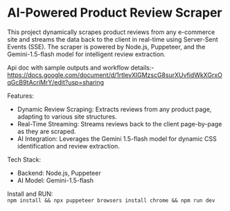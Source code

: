 # AI-Powered Product Review Scraper
This project dynamically scrapes product reviews from any e-commerce site and streams the data back to the client in real-time using Server-Sent Events (SSE). The scraper is powered by Node.js, Puppeteer, and the Gemini-1.5-flash model for intelligent review extraction.

Api doc with sample outputs and workflow details:- 
https://docs.google.com/document/d/1rtlevXlGMzscG8surXUvfidWkXGrxOqGcB9tAcriMrY/edit?usp=sharing

Features: 
- Dynamic Review Scraping: Extracts reviews from any product page, adapting to various site structures.
- Real-Time Streaming: Streams reviews back to the client page-by-page as they are scraped.
- AI Integration: Leverages the Gemini 1.5-flash model for dynamic CSS identification and review extraction.
  
Tech Stack:
- Backend: Node.js, Puppeteer
- AI Model: Gemini-1.5-flash
  
Install and RUN:<br>
`npm install && npx puppeteer browsers install chrome && npm run dev`


